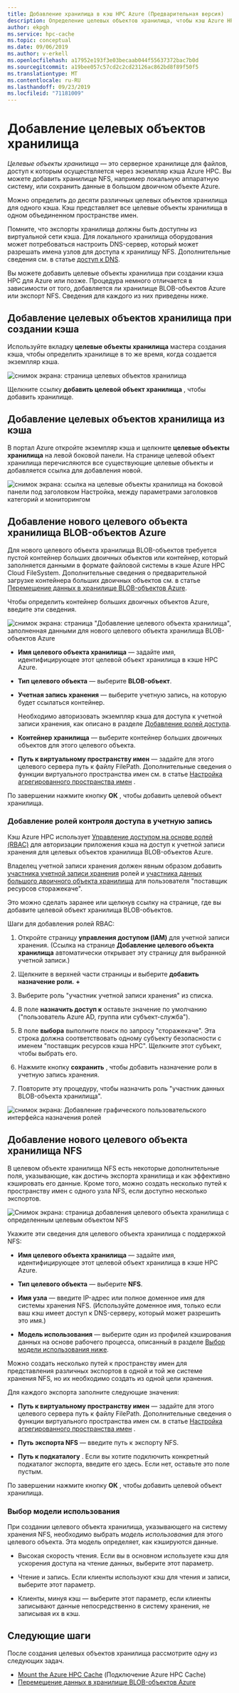 ```yaml
---
title: Добавление хранилища в кэш HPC Azure (Предварительная версия)
description: Определение целевых объектов хранилища, чтобы кэш Azure HPC мог использовать локальную систему NFS или контейнеры больших двоичных объектов Azure для долгосрочного хранения файлов.
author: ekpgh
ms.service: hpc-cache
ms.topic: conceptual
ms.date: 09/06/2019
ms.author: v-erkell
ms.openlocfilehash: a17952e193f3e03becaab044f55637372bac7b0d
ms.sourcegitcommit: a19bee057c57cd2c2cd23126ac862bd8f89f50f5
ms.translationtype: MT
ms.contentlocale: ru-RU
ms.lasthandoff: 09/23/2019
ms.locfileid: "71181009"
---
```

# <a name="add-storage-targets"></a>Добавление целевых объектов хранилища

*Целевые объекты хранилища* — это серверное хранилище для файлов, доступ к которым осуществляется через экземпляр кэша Azure HPC. Вы можете добавить хранилище NFS, например локальную аппаратную систему, или сохранить данные в большом двоичном объекте Azure.

Можно определить до десяти различных целевых объектов хранилища для одного кэша. Кэш представляет все целевые объекты хранилища в одном объединенном пространстве имен.

Помните, что экспорты хранилища должны быть доступны из виртуальной сети кэша. Для локального хранилища оборудования может потребоваться настроить DNS-сервер, который может разрешать имена узлов для доступа к хранилищу NFS. Дополнительные сведения см. в статье [доступ к DNS](hpc-cache-prereqs.md#dns-access).

Вы можете добавить целевые объекты хранилища при создании кэша HPC для Azure или позже. Процедура немного отличается в зависимости от того, добавляется ли хранилище BLOB-объектов Azure или экспорт NFS. Сведения для каждого из них приведены ниже.

## <a name="add-storage-targets-while-creating-the-cache"></a>Добавление целевых объектов хранилища при создании кэша

Используйте вкладку **целевые объекты хранилища** мастера создания кэша, чтобы определить хранилище в то же время, когда создается экземпляр кэша.

![снимок экрана: страница целевых объектов хранилища](media/hpc-cache-storage-targets-pop.png)

Щелкните ссылку **добавить целевой объект хранилища** , чтобы добавить хранилище.

## <a name="add-storage-targets-from-the-cache"></a>Добавление целевых объектов хранилища из кэша

В портал Azure откройте экземпляр кэша и щелкните **целевые объекты хранилища** на левой боковой панели. На странице целевой объект хранилища перечисляются все существующие целевые объекты и добавляется ссылка для добавления новой.

![снимок экрана: ссылка на целевые объекты хранилища на боковой панели под заголовком Настройка, между параметрами заголовков категорий и мониторингом](media/hpc-cache-storage-targets-sidebar.png)

## <a name="add-a-new-azure-blob-storage-target"></a>Добавление нового целевого объекта хранилища BLOB-объектов Azure

Для нового целевого объекта хранилища BLOB-объектов требуется пустой контейнер больших двоичных объектов или контейнер, который заполняется данными в формате файловой системы в кэше Azure HPC Cloud FileSystem. Дополнительные сведения о предварительной загрузке контейнера больших двоичных объектов см. в статье [Перемещение данных в хранилище BLOB-объектов Azure](hpc-cache-ingest.md).

Чтобы определить контейнер больших двоичных объектов Azure, введите эти сведения.

![снимок экрана: страница "Добавление целевого объекта хранилища", заполненная данными для нового целевого объекта хранилища BLOB-объектов Azure](media/hpc-cache-add-blob.png)

* **Имя целевого объекта хранилища** — задайте имя, идентифицирующее этот целевой объект хранилища в кэше HPC Azure.
* **Тип целевого объекта** — выберите **BLOB-объект**.
* **Учетная запись хранения** — выберите учетную запись, на которую будет ссылаться контейнер.

  Необходимо авторизовать экземпляр кэша для доступа к учетной записи хранения, как описано в разделе [Добавление ролей доступа](#add-the-access-control-roles-to-your-account).
* **Контейнер хранилища** — выберите контейнер больших двоичных объектов для этого целевого объекта.

* **Путь к виртуальному пространству имен** — задайте для этого целевого сервера путь к файлу FilePath. Дополнительные сведения о функции виртуального пространства имен см. в статье [Настройка агрегированного пространства имен](hpc-cache-namespace.md) .

По завершении нажмите кнопку **ОК** , чтобы добавить целевой объект хранилища.

### <a name="add-the-access-control-roles-to-your-account"></a>Добавление ролей контроля доступа в учетную запись

Кэш Azure HPC использует [Управление доступом на основе ролей (RBAC)](https://docs.microsoft.com/azure/role-based-access-control/index) для авторизации приложения кэша на доступ к учетной записи хранения для целевых объектов хранилища BLOB-объектов Azure.

Владелец учетной записи хранения должен явным образом добавить [участника учетной записи хранения](https://docs.microsoft.com/azure/role-based-access-control/built-in-roles#storage-account-contributor) ролей и [участника данных большого двоичного объекта хранилища](https://docs.microsoft.com/azure/role-based-access-control/built-in-roles#storage-blob-data-contributor) для пользователя "поставщик ресурсов сторажекаче".

Это можно сделать заранее или щелкнув ссылку на странице, где вы добавите целевой объект хранилища BLOB-объектов.

Шаги для добавления ролей RBAC:

1. Откройте страницу **управления доступом (IAM)** для учетной записи хранения. (Ссылка на странице **Добавление целевого объекта хранилища** автоматически открывает эту страницу для выбранной учетной записи.)

1. Щелкните в верхней части страницы и выберите **добавить назначение роли.** **+**

1. Выберите роль "участник учетной записи хранения" из списка.

1. В поле **назначить доступ к** оставьте значение по умолчанию ("пользователь Azure AD, группа или субъект-служба").  

1. В поле **выбора** выполните поиск по запросу "сторажекаче".  Эта строка должна соответствовать одному субъекту безопасности с именем "поставщик ресурсов кэша HPC". Щелкните этот субъект, чтобы выбрать его.

1. Нажмите кнопку **сохранить** , чтобы добавить назначение роли в учетную запись хранения.

1. Повторите эту процедуру, чтобы назначить роль "участник данных BLOB-объекта хранилища".  

![снимок экрана: Добавление графического пользовательского интерфейса назначения ролей](media/hpc-cache-add-role.png)

## <a name="add-a-new-nfs-storage-target"></a>Добавление нового целевого объекта хранилища NFS

В целевом объекте хранилища NFS есть некоторые дополнительные поля, указывающие, как достичь экспорта хранилища и как эффективно кэшировать его данные. Кроме того, можно создать несколько путей к пространству имен с одного узла NFS, если доступно несколько экспортов.

![Снимок экрана: страница добавления целевого объекта хранилища с определенным целевым объектом NFS](media/hpc-cache-add-nfs-target.png)

Укажите эти сведения для целевого объекта хранилища с поддержкой NFS:

* **Имя целевого объекта хранилища** — задайте имя, идентифицирующее этот целевой объект хранилища в кэше HPC Azure.

* **Тип целевого объекта** — выберите **NFS**.

* **Имя узла** — введите IP-адрес или полное доменное имя для системы хранения NFS. (Используйте доменное имя, только если ваш кэш имеет доступ к DNS-серверу, который может разрешить это имя.)

* **Модель использования** — выберите один из профилей кэширования данных на основе рабочего процесса, описанный в разделе [Выбор модели использования ниже](#choose-a-usage-model).

Можно создать несколько путей к пространству имен для представления различных экспортов в одной и той же системе хранения NFS, но их необходимо создать из одной цели хранения.

Для каждого экспорта заполните следующие значения:

* **Путь к виртуальному пространству имен** — задайте для этого целевого сервера путь к файлу FilePath. Дополнительные сведения о функции виртуального пространства имен см. в статье [Настройка агрегированного пространства имен](hpc-cache-namespace.md) .

<!--  The virtual path should start with a slash ``/``. -->

* **Путь экспорта NFS** — введите путь к экспорту NFS.

* **Путь к подкаталогу** . Если вы хотите подключить конкретный подкаталог экспорта, введите его здесь. Если нет, оставьте это поле пустым. 

По завершении нажмите кнопку **ОК** , чтобы добавить целевой объект хранилища.

### <a name="choose-a-usage-model"></a>Выбор модели использования
<!-- referenced from GUI - update aka.ms link if you change this heading -->

При создании целевого объекта хранилища, указывающего на систему хранения NFS, необходимо выбрать *модель использования* для этого целевого объекта. Эта модель определяет, как кэшируются данные.

* Высокая скорость чтения. Если вы в основном используете кэш для ускорения доступа на чтение данных, выберите этот параметр. 

* Чтение и запись. Если клиенты используют кэш для чтения и записи, выберите этот параметр.

* Клиенты, минуя кэш — выберите этот параметр, если клиенты записывают данные непосредственно в систему хранения, не записывая их в кэш.

## <a name="next-steps"></a>Следующие шаги

После создания целевых объектов хранилища рассмотрите одну из следующих задач.

* [Mount the Azure HPC Cache](hpc-cache-mount.md) (Подключение Azure HPC Cache)
* [Перемещение данных в хранилище BLOB-объектов Azure](hpc-cache-ingest.md)